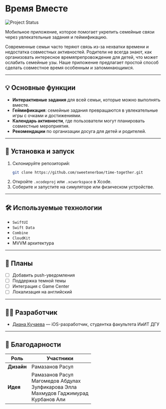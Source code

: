 # Время Вместе
![Project Status](https://img.shields.io/badge/status-in%20progress-yellow)

Мобильное приложение, которое помогает укрепить семейные связи через увлекательные задания и геймификацию.

Современные семьи часто теряют связь из-за нехватки времени и недостатка совместных активностей. Родители не всегда знают, как организовать интересное времяпрепровождение для детей, что может ослабить семейные узы. Наше приложение предлагает простой способ сделать совместное время особенным и запоминающимся.

---

## 💡 Основные функции

- **Интерактивные задания** для всей семьи, которые можно выполнять вместе.
- **Геймификация**: семейные задания превращаются в увлекательные игры с очками и достижениями.
- **Календарь активности**, где пользователи могут планировать совместные мероприятия.
- **Рекомендации** по организации досуга для детей и родителей.

---

## 🚀 Установка и запуск

1. Склонируйте репозиторий:
   ```bash
   git clone https://github.com/sweetenerbae/time-together.git
   ```
2. Откройте `.xcodeproj` или `.xcworkspace` в Xcode.
3. Соберите и запустите на симуляторе или физическом устройстве.

---

## 🛠 Используемые технологии

- `SwiftUI`
- `Swift Data` 
- `Combine`
- `CloudKit`
- MVVM архитектура

---

## 🔮 Планы

- [ ] Добавить push-уведомления
- [ ] Поддержка темной темы
- [ ] Интеграция с Game Center
- [ ] Локализация на английский

---

## 👩‍💻 Разработчик

- [Диана Кучаева](https://github.com/sweetenerbae) — iOS-разработчик, студентка факультета ИиИТ ДГУ

---

## 🙌 Благодарности

| Роль    | Участники |
|---------|-----------|
| **Дизайн** | Рамазанов Расул |
| **Идея**   | Рамазанов Расул<br>Магомедов Абдулах<br>Зулфикарова Элла<br>Махмудов Гаджимурад<br>Курбанов Али |
